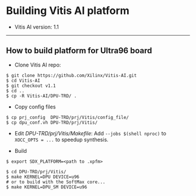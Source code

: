# Building Vitis AI platform

- Vitis AI version: 1.1

***

## How to build platform for Ultra96 board

- Clone Vitis AI repo:

```shell-session
$ git clone https://github.com/Xilinx/Vitis-AI.git
$ cd Vitis-AI
$ git checkout v1.1
$ cd ..
$ cp -R Vitis-AI/DPU-TRD/ . 
```

- Copy config files

```shell-session
$ cp prj_config  DPU-TRD/prj/Vitis/config_file/
$ cp dpu_conf.vh DPU-TRD/prj/Vitis/
```

- Edit _DPU-TRD/prj/Vitis/Makefile_: Add ``--jobs $(shell nproc)`` to ``XOCC_OPTS = ...`` to speedup synthesis.

- Build

```shell-session
$ export SDX_PLATFORM=<path to .xpfm>

$ cd DPU-TRD/prj/Vitis/
$ make KERNEL=DPU DEVICE=u96
# or to build with the SoftMax core...
$ make KERNEL=DPU_SM DEVICE=u96
```
